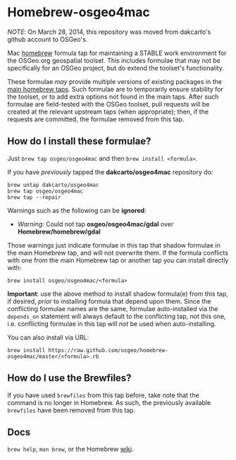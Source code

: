 Homebrew-osgeo4mac
==================

_NOTE_: On March 28, 2014, this repository was moved from dakcarto's github 
account to OSGeo's.

Mac [homebrew][] formula tap for maintaining a STABLE work environment for the
OSGeo.org geospatial toolset. This includes formulae that may not be specifically
for an OSGeo project, but do extend the toolset's functionality.

These formulae *may* provide multiple versions of existing packages in the
[main homebrew taps][taps]. Such formulae are to temporarily ensure stability for
the toolset, or to add extra options not found in the main taps. After such
formulae are field-tested with the OSGeo toolset, pull requests will be
created at the relevant upstream taps (when appropriate); then, if the requests
are committed, the formulae removed from this tap.

How do I install these formulae?
--------------------------------
Just `brew tap osgeo/osgeo4mac` and then `brew install <formula>`.

If you have _previously_ tapped the **dakcarto/osgeo4mac** repository do:

```
brew untap dakcarto/osgeo4mac
brew tap osgeo/osgeo4mac
brew tap --repair
```

Warnings such as the following can be **ignored**:

  * _Warning_: Could not tap **osgeo/osgeo4mac/gdal** over **Homebrew/homebrew/gdal**

Those warnings just indicate formulae in this tap that shadow formulae in the
main Homebrew tap, and will not overwrite them. If the formula conflicts with
one from the main Homebrew tap or another tap you can install directly with:

```
brew install osgeo/osgeo4mac/<formula>
```

**Important**: use the above method to install shadow formula(e) from this tap,
if desired, _prior_ to installing formula that depend upon them. Since the
conflicting formulae names are the same, formulae auto-installed via the
`depends_on` statement will always default to the conflicting tap, not this one,
i.e. conflicting formulae in this tap will _not_ be used when auto-installing.

You can also install via URL:

```
brew install https://raw.github.com/osgeo/homebrew-osgeo4mac/master/<formula>.rb
```

How do I use the Brewfiles?
--------------------------------

If you have used `brewfiles` from this tap before, take note that the command is
no longer in Homebrew. As such, the previously available `brewfiles` have been
removed from this tap.

Docs
----
`brew help`, `man brew`, or the Homebrew [wiki][].

[homebrew]:http://brew.sh
[taps]:https://github.com/Homebrew/homebrew-versions
[wiki]:https://github.com/Homebrew/homebrew/wiki
